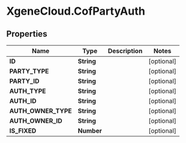 # XgeneCloud.CofPartyAuth

## Properties
Name | Type | Description | Notes
------------ | ------------- | ------------- | -------------
**ID** | **String** |  | [optional] 
**PARTY_TYPE** | **String** |  | [optional] 
**PARTY_ID** | **String** |  | [optional] 
**AUTH_TYPE** | **String** |  | [optional] 
**AUTH_ID** | **String** |  | [optional] 
**AUTH_OWNER_TYPE** | **String** |  | [optional] 
**AUTH_OWNER_ID** | **String** |  | [optional] 
**IS_FIXED** | **Number** |  | [optional] 


